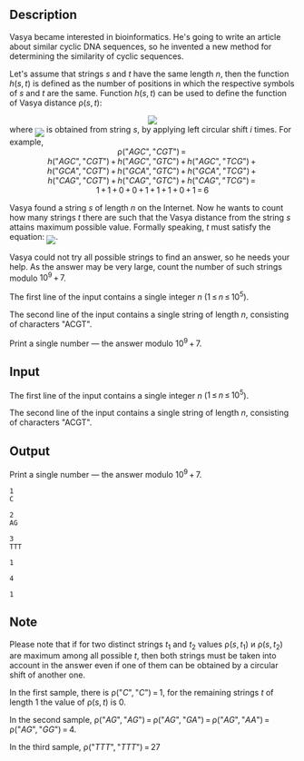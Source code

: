 ## Description

<div><p>Vasya became interested in bioinformatics. He's going to write an article about similar cyclic DNA sequences, so he invented a new method for determining the similarity of cyclic sequences.</p><p>Let's assume that strings <span class="tex-span"><i>s</i></span> and <span class="tex-span"><i>t</i></span> have the same length <span class="tex-span"><i>n</i></span>, then the function <span class="tex-span"><i>h</i>(<i>s</i>, <i>t</i>)</span> is defined as the number of positions in which the respective symbols of <span class="tex-span"><i>s</i></span> and <span class="tex-span"><i>t</i></span> are <span class="tex-font-style-it">the same</span>. Function <span class="tex-span"><i>h</i>(<i>s</i>, <i>t</i>)</span> can be used to define the function of Vasya distance <span class="tex-span">ρ(<i>s</i>, <i>t</i>)</span>: </p><center class="tex-equation"><img align="middle" class="tex-formula" src="file://pG98oVxI.png" style="max-width: 100.0%;max-height: 100.0%;"></center> where <img align="middle" class="tex-formula" src="file://bFPjboeK.png" style="max-width: 100.0%;max-height: 100.0%;"> is obtained from string <span class="tex-span"><i>s</i></span>, by applying left circular shift <span class="tex-span"><i>i</i></span> times. For example, <center class="tex-equation"><span class="tex-span">ρ("<i>AGC</i>", "<i>CGT</i>") = </span></center> <center class="tex-equation"><span class="tex-span"><i>h</i>("<i>AGC</i>", "<i>CGT</i>") + <i>h</i>("<i>AGC</i>", "<i>GTC</i>") + <i>h</i>("<i>AGC</i>", "<i>TCG</i>") + </span></center> <center class="tex-equation"><span class="tex-span"><i>h</i>("<i>GCA</i>", "<i>CGT</i>") + <i>h</i>("<i>GCA</i>", "<i>GTC</i>") + <i>h</i>("<i>GCA</i>", "<i>TCG</i>") + </span></center> <center class="tex-equation"><span class="tex-span"><i>h</i>("<i>CAG</i>", "<i>CGT</i>") + <i>h</i>("<i>CAG</i>", "<i>GTC</i>") + <i>h</i>("<i>CAG</i>", "<i>TCG</i>") = </span></center> <center class="tex-equation"><span class="tex-span">1 + 1 + 0 + 0 + 1 + 1 + 1 + 0 + 1 = 6</span></center><p>Vasya found a string <span class="tex-span"><i>s</i></span> of length <span class="tex-span"><i>n</i></span> on the Internet. Now he wants to count how many strings <span class="tex-span"><i>t</i></span> there are such that the Vasya distance from the string <span class="tex-span"><i>s</i></span> attains maximum possible value. Formally speaking, <span class="tex-span"><i>t</i></span> must satisfy the equation: <img align="middle" class="tex-formula" src="file://JXHbduBs.png" style="max-width: 100.0%;max-height: 100.0%;">.</p><p>Vasya could not try all possible strings to find an answer, so he needs your help. As the answer may be very large, count the number of such strings modulo <span class="tex-span">10<sup class="upper-index">9</sup> + 7</span>.</p></div><div class="input-specification"><p>The first line of the input contains a single integer <span class="tex-span"><i>n</i></span> (<span class="tex-span">1 ≤ <i>n</i> ≤ 10<sup class="upper-index">5</sup></span>).</p><p>The second line of the input contains a single string of length <span class="tex-span"><i>n</i></span>, consisting of characters <span class="tex-font-style-tt">"ACGT"</span>.</p></div><div class="output-specification"><p>Print a single number&nbsp;— the answer modulo <span class="tex-span">10<sup class="upper-index">9</sup> + 7</span>.</p></div>

## Input

<p>The first line of the input contains a single integer <span class="tex-span"><i>n</i></span> (<span class="tex-span">1 ≤ <i>n</i> ≤ 10<sup class="upper-index">5</sup></span>).</p><p>The second line of the input contains a single string of length <span class="tex-span"><i>n</i></span>, consisting of characters <span class="tex-font-style-tt">"ACGT"</span>.</p>

## Output

<p>Print a single number&nbsp;— the answer modulo <span class="tex-span">10<sup class="upper-index">9</sup> + 7</span>.</p>





```input1
1
C

```




```input2
2
AG

```




```input3
3
TTT

```




```output1
1

```




```output2
4

```




```output3
1

```



## Note

<p>Please note that if for two distinct strings <span class="tex-span"><i>t</i><sub class="lower-index">1</sub></span> and <span class="tex-span"><i>t</i><sub class="lower-index">2</sub></span> values <span class="tex-span">ρ(<i>s</i>, <i>t</i><sub class="lower-index">1</sub>)</span> и <span class="tex-span">ρ(<i>s</i>, <i>t</i><sub class="lower-index">2</sub>)</span> are maximum among all possible <span class="tex-span"><i>t</i></span>, then both strings must be taken into account in the answer even if one of them can be obtained by a circular shift of another one.</p><p>In the first sample, there is <span class="tex-span">ρ("<i>C</i>", "<i>C</i>") = 1</span>, for the remaining strings <span class="tex-span"><i>t</i></span> of length 1 the value of <span class="tex-span">ρ(<i>s</i>, <i>t</i>)</span> is 0.</p><p>In the second sample, <span class="tex-span">ρ("<i>AG</i>", "<i>AG</i>") = ρ("<i>AG</i>", "<i>GA</i>") = ρ("<i>AG</i>", "<i>AA</i>") = ρ("<i>AG</i>", "<i>GG</i>") = 4</span>.</p><p>In the third sample, <span class="tex-span">ρ("<i>TTT</i>", "<i>TTT</i>") = 27</span></p>
